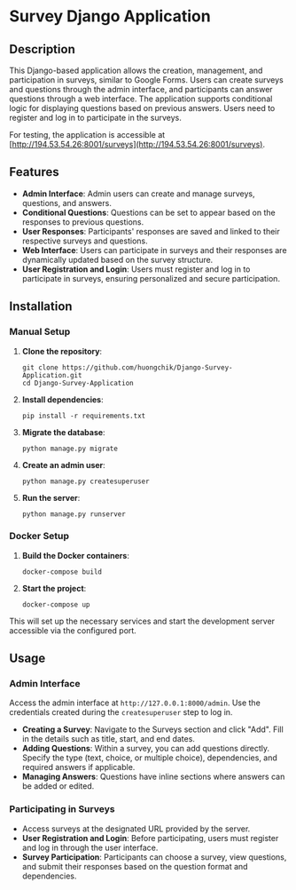 # Survey Django Application

## Description

This Django-based application allows the creation, management, and participation in surveys, similar to Google Forms. Users can create surveys and questions through the admin interface, and participants can answer questions through a web interface. The application supports conditional logic for displaying questions based on previous answers. Users need to register and log in to participate in the surveys.

For testing, the application is accessible at [http://194.53.54.26:8001/surveys](http://194.53.54.26:8001/surveys).

## Features

- **Admin Interface**: Admin users can create and manage surveys, questions, and answers.
- **Conditional Questions**: Questions can be set to appear based on the responses to previous questions.
- **User Responses**: Participants' responses are saved and linked to their respective surveys and questions.
- **Web Interface**: Users can participate in surveys and their responses are dynamically updated based on the survey structure.
- **User Registration and Login**: Users must register and log in to participate in surveys, ensuring personalized and secure participation.

## Installation

### Manual Setup

1. **Clone the repository**:
    ```
    git clone https://github.com/huongchik/Django-Survey-Application.git
    cd Django-Survey-Application
    ```

2. **Install dependencies**:
    ```
    pip install -r requirements.txt
    ```

3. **Migrate the database**:
    ```
    python manage.py migrate
    ```

4. **Create an admin user**:
    ```
    python manage.py createsuperuser
    ```

5. **Run the server**:
    ```
    python manage.py runserver
    ```

### Docker Setup

1. **Build the Docker containers**:
    ```
    docker-compose build
    ```

2. **Start the project**:
    ```
    docker-compose up
    ```

This will set up the necessary services and start the development server accessible via the configured port.

## Usage

### Admin Interface

Access the admin interface at `http://127.0.0.1:8000/admin`. Use the credentials created during the `createsuperuser` step to log in.

- **Creating a Survey**: Navigate to the Surveys section and click "Add". Fill in the details such as title, start, and end dates.
- **Adding Questions**: Within a survey, you can add questions directly. Specify the type (text, choice, or multiple choice), dependencies, and required answers if applicable.
- **Managing Answers**: Questions have inline sections where answers can be added or edited.

### Participating in Surveys

- Access surveys at the designated URL provided by the server.
- **User Registration and Login**: Before participating, users must register and log in through the user interface.
- **Survey Participation**: Participants can choose a survey, view questions, and submit their responses based on the question format and dependencies.


